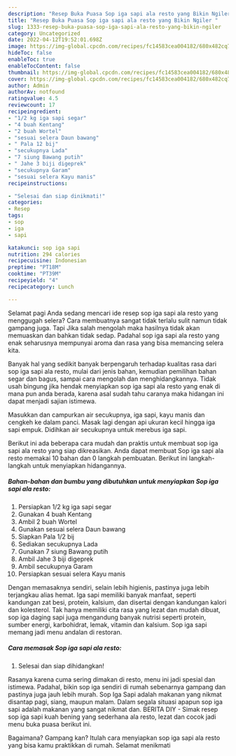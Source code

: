 ```yaml
---
description: "Resep Buka Puasa Sop iga sapi ala resto yang Bikin Ngiler "
title: "Resep Buka Puasa Sop iga sapi ala resto yang Bikin Ngiler "
slug: 1333-resep-buka-puasa-sop-iga-sapi-ala-resto-yang-bikin-ngiler
category: Uncategorized
date: 2022-04-12T19:52:01.698Z
image: https://img-global.cpcdn.com/recipes/fc14583cea004182/680x482cq70/sop-iga-sapi-ala-resto-foto-resep-utama.jpg
hideToc: false
enableToc: true
enableTocContent: false
thumbnail: https://img-global.cpcdn.com/recipes/fc14583cea004182/680x482cq70/sop-iga-sapi-ala-resto-foto-resep-utama.jpg
cover: https://img-global.cpcdn.com/recipes/fc14583cea004182/680x482cq70/sop-iga-sapi-ala-resto-foto-resep-utama.jpg
author: Admin
authorAv: notfound
ratingvalue: 4.5
reviewcount: 17
recipeingredient:
- "1/2 kg iga sapi segar"
- "4 buah Kentang"
- "2 buah Wortel"
- "sesuai selera Daun bawang"
- " Pala 12 bij"
- "secukupnya Lada"
- "7 siung Bawang putih"
- " Jahe 3 biji digeprek"
- "secukupnya Garam"
- "sesuai selera Kayu manis"
recipeinstructions:

- "Selesai dan siap dinikmati!"
categories:
- Resep
tags:
- sop
- iga
- sapi

katakunci: sop iga sapi 
nutrition: 294 calories
recipecuisine: Indonesian
preptime: "PT18M"
cooktime: "PT39M"
recipeyield: "4"
recipecategory: Lunch

---
```



Selamat pagi Anda sedang mencari ide resep sop iga sapi ala resto yang menggugah selera? Cara membuatnya sangat tidak terlalu sulit namun tidak gampang juga. Tapi Jika salah mengolah maka hasilnya tidak akan memuaskan dan bahkan tidak sedap. Padahal sop iga sapi ala resto yang enak seharusnya mempunyai aroma dan rasa yang bisa memancing selera kita.


Banyak hal yang sedikit banyak berpengaruh terhadap kualitas rasa dari sop iga sapi ala resto, mulai dari jenis bahan, kemudian pemilihan bahan segar dan bagus, sampai cara mengolah dan menghidangkannya. Tidak usah bingung jika hendak menyiapkan sop iga sapi ala resto yang enak di mana pun anda berada, karena asal sudah tahu caranya maka hidangan ini dapat menjadi sajian istimewa.

Masukkan dan campurkan air secukupnya, iga sapi, kayu manis dan cengkeh ke dalam panci. Masak lagi dengan api ukuran kecil hingga iga sapi empuk. Didihkan air secukupnya untuk merebus iga sapi.


Berikut ini ada beberapa cara mudah dan praktis untuk membuat sop iga sapi ala resto yang siap dikreasikan. Anda dapat membuat Sop iga sapi ala resto memakai 10 bahan dan 0 langkah pembuatan. Berikut ini langkah-langkah untuk menyiapkan hidangannya.

<!--inarticleads1-->

##### Bahan-bahan dan bumbu yang dibutuhkan untuk menyiapkan Sop iga sapi ala resto:

1. Persiapkan 1/2 kg iga sapi segar
1. Gunakan 4 buah Kentang
1. Ambil 2 buah Wortel
1. Gunakan sesuai selera Daun bawang
1. Siapkan  Pala 1/2 bij
1. Sediakan secukupnya Lada
1. Gunakan 7 siung Bawang putih
1. Ambil  Jahe 3 biji digeprek
1. Ambil secukupnya Garam
1. Persiapkan sesuai selera Kayu manis


Dengan memasaknya sendiri, selain lebih higienis, pastinya juga lebih terjangkau alias hemat. Iga sapi memiliki banyak manfaat, seperti kandungan zat besi, protein, kalsium, dan disertai dengan kandungan kalori dan kolesterol. Tak hanya memiliki cita rasa yang lezat dan mudah dibuat, sop iga daging sapi juga mengandung banyak nutrisi seperti protein, sumber energi, karbohidrat, lemak, vitamin dan kalsium. Sop iga sapi memang jadi menu andalan di restoran. 

<!--inarticleads2-->

##### Cara memasak Sop iga sapi ala resto:


1. Selesai dan siap dihidangkan!

Rasanya karena cuma sering dimakan di resto, menu ini jadi spesial dan istimewa. Padahal, bikin sop iga sendiri di rumah sebenarnya gampang dan pastinya juga jauh lebih murah. Sop Iga Sapi adalah makanan yang nikmat disantap pagi, siang, maupun malam. Dalam segala situasi apapun sop iga sapi adalah makanan yang sangat nikmat dan. BERITA DIY - Simak resep sop iga sapi kuah bening yang sederhana ala resto, lezat dan cocok jadi menu buka puasa berikut ini. 

Bagaimana? Gampang kan? Itulah cara menyiapkan sop iga sapi ala resto yang bisa kamu praktikkan di rumah. Selamat menikmati
